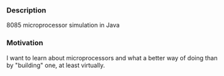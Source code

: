 ### Description
8085 microprocessor simulation in Java

### Motivation
I want to learn about microprocessors and what a better way of doing than by "building" one, at least virtually.
